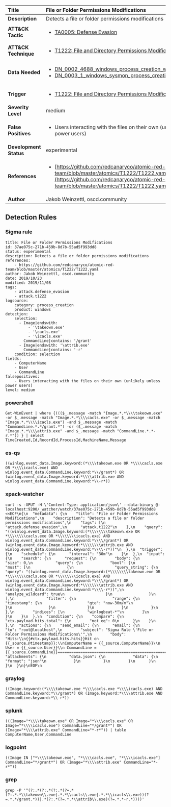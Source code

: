 | Title                    | File or Folder Permissions Modifications       |
|:-------------------------|:------------------|
| **Description**          | Detects a file or folder permissions modifications |
| **ATT&amp;CK Tactic**    |  <ul><li>[TA0005: Defense Evasion](https://attack.mitre.org/tactics/TA0005)</li></ul>  |
| **ATT&amp;CK Technique** | <ul><li>[T1222: File and Directory Permissions Modification](https://attack.mitre.org/techniques/T1222)</li></ul>  |
| **Data Needed**          | <ul><li>[DN_0002_4688_windows_process_creation_with_commandline](../Data_Needed/DN_0002_4688_windows_process_creation_with_commandline.md)</li><li>[DN_0003_1_windows_sysmon_process_creation](../Data_Needed/DN_0003_1_windows_sysmon_process_creation.md)</li></ul>  |
| **Trigger**              | <ul><li>[T1222: File and Directory Permissions Modification](../Triggers/T1222.md)</li></ul>  |
| **Severity Level**       | medium |
| **False Positives**      | <ul><li>Users interacting with the files on their own (unlikely unless power users)</li></ul>  |
| **Development Status**   | experimental |
| **References**           | <ul><li>[https://github.com/redcanaryco/atomic-red-team/blob/master/atomics/T1222/T1222.yaml](https://github.com/redcanaryco/atomic-red-team/blob/master/atomics/T1222/T1222.yaml)</li></ul>  |
| **Author**               | Jakob Weinzettl, oscd.community |


## Detection Rules

### Sigma rule

```
title: File or Folder Permissions Modifications
id: 37ae075c-271b-459b-8d7b-55ad5f993dd8
status: experimental
description: Detects a file or folder permissions modifications
references:
    - https://github.com/redcanaryco/atomic-red-team/blob/master/atomics/T1222/T1222.yaml
author: Jakob Weinzettl, oscd.community
date: 2019/10/23
modified: 2019/11/08
tags:
    - attack.defense_evasion
    - attack.t1222
logsource:
    category: process_creation
    product: windows
detection:
    selection:
      - Image|endswith: 
          - '\takeown.exe'
          - '\cacls.exe'
          - '\icacls.exe'
        CommandLine|contains: '/grant'
      - Image|endswith: '\attrib.exe'
        CommandLine|contains: '-r'
    condition: selection
fields:
    - ComputerName
    - User
    - CommandLine
falsepositives:
    - Users interacting with the files on their own (unlikely unless power users)
level: medium

```





### powershell
    
```
Get-WinEvent | where {((($_.message -match "Image.*.*\\\\takeown.exe" -or $_.message -match "Image.*.*\\\\cacls.exe" -or $_.message -match "Image.*.*\\\\icacls.exe") -and $_.message -match "CommandLine.*.*/grant.*") -or ($_.message -match "Image.*.*\\\\attrib.exe" -and $_.message -match "CommandLine.*.*-r.*")) } | select TimeCreated,Id,RecordId,ProcessId,MachineName,Message
```


### es-qs
    
```
((winlog.event_data.Image.keyword:(*\\\\takeown.exe OR *\\\\cacls.exe OR *\\\\icacls.exe) AND winlog.event_data.CommandLine.keyword:*\\/grant*) OR (winlog.event_data.Image.keyword:*\\\\attrib.exe AND winlog.event_data.CommandLine.keyword:*\\-r*))
```


### xpack-watcher
    
```
curl -s -XPUT -H \'Content-Type: application/json\' --data-binary @- localhost:9200/_watcher/watch/37ae075c-271b-459b-8d7b-55ad5f993dd8 <<EOF\n{\n  "metadata": {\n    "title": "File or Folder Permissions Modifications",\n    "description": "Detects a file or folder permissions modifications",\n    "tags": [\n      "attack.defense_evasion",\n      "attack.t1222"\n    ],\n    "query": "((winlog.event_data.Image.keyword:(*\\\\\\\\takeown.exe OR *\\\\\\\\cacls.exe OR *\\\\\\\\icacls.exe) AND winlog.event_data.CommandLine.keyword:*\\\\/grant*) OR (winlog.event_data.Image.keyword:*\\\\\\\\attrib.exe AND winlog.event_data.CommandLine.keyword:*\\\\-r*))"\n  },\n  "trigger": {\n    "schedule": {\n      "interval": "30m"\n    }\n  },\n  "input": {\n    "search": {\n      "request": {\n        "body": {\n          "size": 0,\n          "query": {\n            "bool": {\n              "must": [\n                {\n                  "query_string": {\n                    "query": "((winlog.event_data.Image.keyword:(*\\\\\\\\takeown.exe OR *\\\\\\\\cacls.exe OR *\\\\\\\\icacls.exe) AND winlog.event_data.CommandLine.keyword:*\\\\/grant*) OR (winlog.event_data.Image.keyword:*\\\\\\\\attrib.exe AND winlog.event_data.CommandLine.keyword:*\\\\-r*))",\n                    "analyze_wildcard": true\n                  }\n                }\n              ],\n              "filter": {\n                "range": {\n                  "timestamp": {\n                    "gte": "now-30m/m"\n                  }\n                }\n              }\n            }\n          }\n        },\n        "indices": [\n          "winlogbeat-*"\n        ]\n      }\n    }\n  },\n  "condition": {\n    "compare": {\n      "ctx.payload.hits.total": {\n        "not_eq": 0\n      }\n    }\n  },\n  "actions": {\n    "send_email": {\n      "email": {\n        "to": "root@localhost",\n        "subject": "Sigma Rule \'File or Folder Permissions Modifications\'",\n        "body": "Hits:\\n{{#ctx.payload.hits.hits}}Hit on {{_source.@timestamp}}:\\nComputerName = {{_source.ComputerName}}\\n        User = {{_source.User}}\\n CommandLine = {{_source.CommandLine}}================================================================================\\n{{/ctx.payload.hits.hits}}",\n        "attachments": {\n          "data.json": {\n            "data": {\n              "format": "json"\n            }\n          }\n        }\n      }\n    }\n  }\n}\nEOF\n
```


### graylog
    
```
((Image.keyword:(*\\\\takeown.exe *\\\\cacls.exe *\\\\icacls.exe) AND CommandLine.keyword:*\\/grant*) OR (Image.keyword:*\\\\attrib.exe AND CommandLine.keyword:*\\-r*))
```


### splunk
    
```
(((Image="*\\\\takeown.exe" OR Image="*\\\\cacls.exe" OR Image="*\\\\icacls.exe") CommandLine="*/grant*") OR (Image="*\\\\attrib.exe" CommandLine="*-r*")) | table ComputerName,User,CommandLine
```


### logpoint
    
```
((Image IN ["*\\\\takeown.exe", "*\\\\cacls.exe", "*\\\\icacls.exe"] CommandLine="*/grant*") OR (Image="*\\\\attrib.exe" CommandLine="*-r*"))
```


### grep
    
```
grep -P '^(?:.*(?:.*(?:.*(?=.*(?:.*.*\\takeown\\.exe|.*.*\\cacls\\.exe|.*.*\\icacls\\.exe))(?=.*.*/grant.*))|.*(?:.*(?=.*.*\\attrib\\.exe)(?=.*.*-r.*))))'
```



